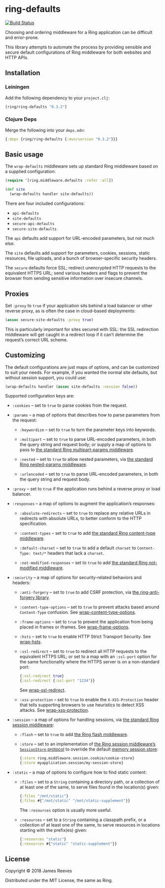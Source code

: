 # ring-defaults

[![Build Status](https://travis-ci.org/ring-clojure/ring-defaults.svg?branch=master)](https://travis-ci.org/ring-clojure/ring-defaults)

Choosing and ordering middleware for a Ring application can be difficult and error-prone.

This library attempts to automate the process by providing sensible and secure default configurations of Ring middleware for both websites and HTTP APIs.

## Installation

### Leiningen

Add the following dependency to your `project.clj`:

```clojure
[ring/ring-defaults "0.3.2"]
```

### Clojure Deps

Merge the following into your `deps.edn`:

```clojure
{:deps {ring/ring-defaults {:mvn/version "0.3.2"}}}
```

## Basic usage

The `wrap-defaults` middleware sets up standard Ring middleware based on a supplied configuration:

```clojure
(require '[ring.middleware.defaults :refer :all])

(def site
  (wrap-defaults handler site-defaults))
```

There are four included configurations:

* `api-defaults`
* `site-defaults`
* `secure-api-defaults`
* `secure-site-defaults`

The `api` defaults add support for URL-encoded parameters, but not much else.

The `site` defaults add support for parameters, cookies, sessions, static resources, file uploads, and a bunch of browser-specific security headers.

The `secure` defaults force SSL; redirect unencrypted HTTP requests to the equivalent HTTPS URL; send various headers and flags to prevent the browser from sending sensitive information over insecure channels.

## Proxies

Set `:proxy` to `true` if your application sits behind a load balancer or other reverse proxy, as is often the case in cloud-based deployments:
```clojure
(assoc secure-site-defaults :proxy true)
```

This is particularly important for sites secured with SSL: the SSL redirection middleware will get caught in a redirect loop if it can’t determine the request’s correct URL scheme.

## Customizing

The default configurations are just maps of options, and can be customized to suit your needs. For example, if you wanted the normal site defaults, but without session support, you could use:
```clojure
(wrap-defaults handler (assoc site-defaults :session false))
```

Supported configuration keys are:

* `:cookies` – set to `true` to parse cookies from the request.

* `:params` – a map of options that describes how to parse parameters from the
  request:
  
  * `:keywordize` – set to `true` to turn the parameter keys into keywords.
    
  * `:multipart` – set to `true` to parse URL-encoded parameters, in both the query string and request body; or supply a map of options to pass to [the standard Ring multipart-params middleware][1].

  * `:nested` – set to `true` to allow nested parameters, via [the standard Ring nested-params middleware][2].

  * `:urlencoded` – set to `true` to parse URL-encoded parameters, in both the query string and request body.

* `:proxy` – set to `true` if the application runs behind a reverse proxy or load balancer.

* `:responses` – a map of options to augment the application’s responses:

  * `:absolute-redirects` – set to `true` to replace any relative URLs in redirects with     absolute URLs, to better conform to the HTTP specification.

  * `:content-types` – set to `true` to add [the standard Ring content-type middleware][3].

  * `:default-charset` – set to `true` to add a default `charset` to `Content-Type: text/*` headers that lack a `charset`.

  * `:not-modified-responses` – set to `true` to add [the standard Ring not-modified middleware][4].

* `:security` – a map of options for security-related behaviors and headers:

  * `:anti-forgery` – set to `true` to add CSRF protection, via [the ring-anti-forgery
    library][5].

  * `:content-type-options` – set to `true` to prevent attacks based around `Content-Type` confusion. See [wrap-content-type-options][6].

  * `:frame-options` – set to `true` to prevent the application from being placed in frames or iframes. See [wrap-frame-options][7].
    
  * `:hsts` – set to `true` to enable HTTP Strict Transport Security. See [wrap-hsts][8].
    
  * `:ssl-redirect` – set to `true` to redirect all HTTP requests to the equivalent HTTPS URL; or set to a map with an `:ssl-port` option for the same functionality where the HTTPS server is on a non-standard port:
    ```clojure
    {:ssl-redirect true}
    {:ssl-redirect {:ssl-port "1234"}}
    ```
    
    See [wrap-ssl-redirect][9].

  * `:xss-protection` – set to `true` to enable the `X-XSS-Protection` header that tells supporting browsers to use heuristics to detect XSS attacks. See [wrap-xss-protection][10].

* `:session` – a map of options for handling sessions, via [the standard Ring session middleware][11]:

  * `:flash` – set to `true` to add [the Ring flash middleware][12].

  * `:store` – set to an implementation of [the Ring session middleware’s `SessionStore` protocol][13] to override the default [memory session store][14]:
    ```clojure
    {:store ring.middleware.session.cookie/cookie-store}
    {:store myapplication.session/my-session-store}
    ```

* `:static` – a map of options to configure how to find static content:

  * `:files` – set to a `String` containing a directory path, or a collection of at least one of the same, to serve files found in the location(s) given:
    ```clojure
    {:files "/mnt/static"}
    {:files #{"/mnt/static" "/mnt/static-supplement"}}
    ```
    
    The `:resources` option is usually more useful.
  
  * `:resources` – set to a `String` containing a classpath prefix, or a collection of at least one of the same, to serve resources in locations starting with the prefix(es) given:
    ```clojure
    {:resources "static"}
    {:resources #{"static" "static-supplement"}}
    ```

[1]: https://ring-clojure.github.io/ring/ring.middleware.multipart-params.html
[2]: https://ring-clojure.github.io/ring/ring.middleware.nested-params.html
[3]: https://ring-clojure.github.io/ring/ring.middleware.content-type.html
[4]: https://ring-clojure.github.io/ring/ring.middleware.not-modified.html
[5]: https://github.com/ring-clojure/ring-anti-forgery
[6]: https://ring-clojure.github.io/ring-headers/ring.middleware.x-headers.html#var-wrap-content-type-options
[7]: https://ring-clojure.github.io/ring-headers/ring.middleware.x-headers.html#var-wrap-frame-options
[8]: https://ring-clojure.github.io/ring-ssl/ring.middleware.ssl.html#var-wrap-hsts
[9]: https://ring-clojure.github.io/ring-ssl/ring.middleware.ssl.html#var-wrap-ssl-redirect
[10]: https://ring-clojure.github.io/ring-headers/ring.middleware.x-headers.html#var-wrap-xss-protection
[11]: https://ring-clojure.github.io/ring/ring.middleware.session.html
[12]: https://ring-clojure.github.io/ring/ring.middleware.flash.html
[13]: https://ring-clojure.github.io/ring/ring.middleware.session.store.html#var-SessionStore
[14]: https://ring-clojure.github.io/ring/ring.middleware.session.memory.html#var-memory-store


## License

Copyright © 2018 James Reeves

Distributed under the MIT License, the same as Ring.
